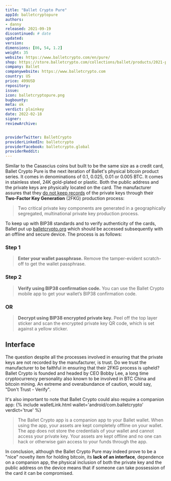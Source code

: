 ```yaml
---
title: "Ballet Crypto Pure"
appId: balletcryptopure
authors:
- danny
released: 2021-09-19
discontinued: # date
updated:
version:
dimensions: [86, 54, 1.2]
weight: 35
website: https://www.balletcrypto.com/en/pure/
shop: https://store.balletcrypto.com/collections/ballet/products/2021-pure-bitcoin-signature-set
company: Ballet
companywebsite: https://www.balletcrypto.com
country: US
price: 499USD
repository: 
issue:
icon: balletcryptopure.png
bugbounty:
meta: ok
verdict: plainkey 
date: 2022-02-18
signer:
reviewArchive:


providerTwitter: BalletCrypto
providerLinkedIn: balletcrypto
providerFacebook: balletcrypto.global
providerReddit: 
---
```



Similar to the Casascius coins but built to be the same size as a credit card, Ballet Crypto Pure is the next iteration of Ballet's physical bitcoin product series. It comes in denominations of 0.1, 0.025, 0.01 or 0.005 BTC. It comes in stainless steel, 24K gold-plated or plastic. Both the public address and the private keys are physically located on the card. The manufacturer assures that they [do not keep records](https://www.balletcrypto.com/en/2FKG/) of the private keys through their **Two-Factor Key Generation** (2FKG) production process:

> Two critical private key components are generated in a geographically segregated, multinational private key production process.

To keep up with BIP38 standards and to verify authenticity of the cards, Ballet put up [balletcrypto.org](https://balletcrypto.org) which should be accessed subsequently with an offline and secure device. The process is as follows:

### Step 1

> **Enter your wallet passphrase.** Remove the tamper-evident scratch-off to get the wallet passphrase.

### Step 2

> **Verify using BIP38 confirmation code.** You can use the Ballet Crypto mobile app to get your wallet’s BIP38 confirmation code.

### OR

> **Decrypt using BIP38 encrypted private key.** Peel off the top layer sticker and scan the encrypted private key QR code, which is set against a yellow sticker.

## Interface

The question despite all the processes involved in ensuring that the private keys are not recorded by the manufacturer, is trust. Do we trust the manufacturer to be faithful in ensuring that their 2FKG process is upheld? Ballet Crypto is founded and headed by CEO Bobby Lee, a long time cryptocurrency personality also known to be involved in BTC China and bitcoin mining. An extreme and overabundance of caution, would say, "Don't Trust - Verify". 

It's also important to note that Ballet Crypto could also require a companion app: {% include walletLink.html wallet='android/com.balletcrypto' verdict='true' %}

> The Ballet Crypto app is a companion app to your Ballet wallet. When using the app, your assets are kept completely offline on your wallet. The app does not store the credentials of your wallet and cannot access your private key. Your assets are kept offline and no one can hack or otherwise gain access to your funds through the app.

In conclusion, although the Ballet Crypto Pure may indeed prove to be a "nice" novelty item for holding bitcoin, its **lack of an interface**, dependence on a companion app, the physical inclusion of both the private key and the public address on the device means that if someone can take possession of the card it can be compromised. 